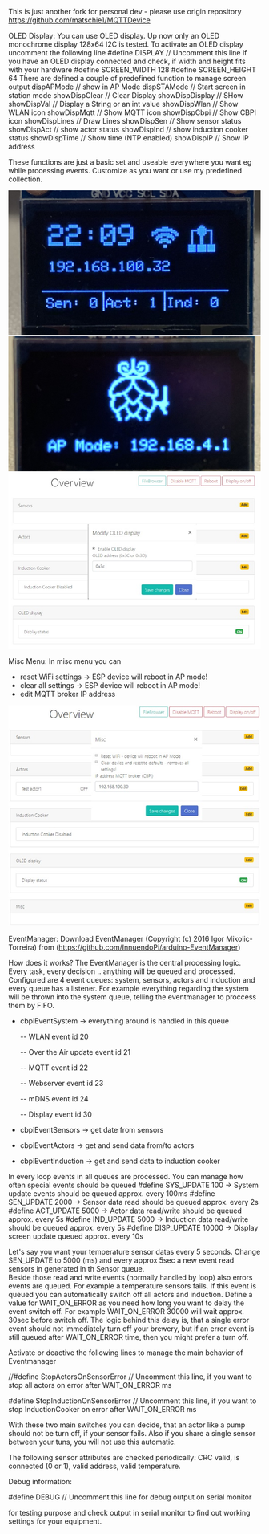 This is just another fork for personal dev - please use origin repository https://github.com/matschie1/MQTTDevice

OLED Display:
You can use OLED display. Up now only an OLED monochrome display 128x64 I2C is tested.
To activate an OLED display uncomment the following line
#define DISPLAY                         // Uncomment this line if you have an OLED display connected
and check, if width and height fits with your hardware
#define SCREEN_WIDTH 128
#define SCREEN_HEIGHT 64
There are defined a couple of predefined function to manage screen output
dispAPMode          	// show in AP Mode
dispSTAMode         	// Start screen in station mode
showDispClear       	// Clear Display
showDispDisplay		// SHow
showDispVal		// Display a String or an int value
showDispWlan		// Show WLAN icon
showDispMqtt		// Show MQTT icon
showDispCbpi		// Show CBPI icon
showDispLines		// Draw Lines
showDispSen		// Show sensor status
showDispAct		// show actor status
showDispInd		// show induction cooker status
showDispTime		// Show time (NTP enabled)
showDispIP		// Show IP address

These functions are just a basic set and useable everywhere you want eg while processing events. Customize as you want or use my predefined collection.

![oled](/img/oled2.jpg)
![AP-mode](/img/AP-Mode.jpg)
![config](/img/oled.jpg)

Misc Menu:
In misc menu you can
- reset WiFi settings		-> ESP device will reboot in AP mode!
- clear all settings		-> ESP device will reboot in AP mode!
- edit MQTT broker IP address

![Misc](/img/misc.jpg)

EventManager:
Download EventManager (Copyright (c) 2016 Igor Mikolic-Torreira) from (https://github.com/InnuendoPi/arduino-EventManager) 

How does it works?
The EventManager is the central processing logic. Every task, every decision .. anything will be queued and processed. 
Configured are 4 event queues: system, sensors, actors and induction and every queue has a listener. For example everything regarding the system will be thrown into the system queue, telling the eventmanager to proccess them by FIFO.
- cbpiEventSystem		-> everything around is handled in this queue

	-- WLAN 				event id 20
	
	-- Over the Air update	event id 21
	
	-- MQTT 				event id 22
	
	-- Webserver				event id 23
	
	-- mDNS					event id 24
	
	-- Display				event id 30
	
- cbpiEventSensors			-> get date from sensors 
- cbpiEventActors			-> get and send data from/to actors
- cbpiEventInduction		-> get and send data to induction cooker

In every loop events in all queues are processed. You can manage how often special events should be queued
#define SYS_UPDATE  100		-> System update events should be queued approx. every 100ms
#define SEN_UPDATE  2000	-> Sensor data read should be queued approx. every 2s
#define ACT_UPDATE  5000	-> Actor data read/write should be queued approx. every 5s
#define IND_UPDATE  5000	-> Induction data read/write should be queued approx. every 5s
#define DISP_UPDATE 10000	-> Display screen update queued approx. every 10s

Let's say you want your temperature sensor datas every 5 seconds. Change SEN_UPDATE to 5000 (ms) and every approx 5sec a new event read sensors in generated in th Sensor queue.  
Beside those read and write events (normally handled by loop) also errors events are queued. For example a temperature sensors fails. If this event is queued you can automatically switch off all actors and induction. Define a value for WAIT_ON_ERROR as you need how long you want to delay the event switch off. For example WAIT_ON_ERROR 30000 will wait approx. 30sec before switch off. The logic behind this delay is, that a single error event should not immediately turn off your brewery, but if an error event is still queued after WAIT_ON_ERROR time, then you might prefer a turn off. 

Activate or deactive the following lines to manage the main behavior of Eventmanager

//#define StopActorsOnSensorError       // Uncomment this line, if you want to stop all actors on error after WAIT_ON_ERROR ms

#define StopInductionOnSensorError      // Uncomment this line, if you want to stop InductionCooker on error after WAIT_ON_ERROR ms

With these two main switches you can decide, that an actor like a pump should not be turn off, if your sensor fails. Also if you share a single sensor between your tuns, you will not use this automatic.

The following sensor attributes are checked periodically: CRC valid, is connected (0 or 1), valid address, valid temperature.

Debug information:

#define DEBUG                 			// Uncomment this line for debug output on serial monitor

for testing purpose and check output in serial monitor to find out working settings for your equipment.
